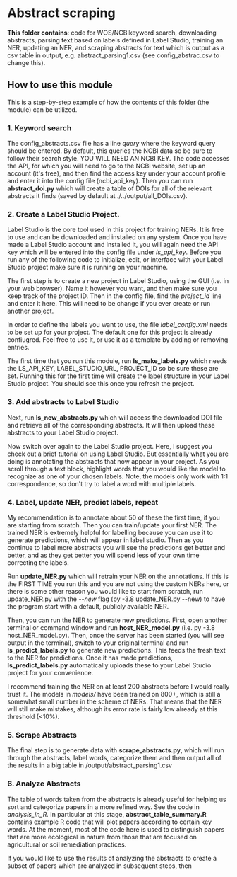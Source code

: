 # Abstract scraping
**This folder contains**: code for WOS/NCBIkeyword search, downloading abstracts, parsing text based on labels defined in Label Studio, training an NER, updating an NER, and scraping abstracts for text which is output as a csv table in output, e.g. abstract_parsing1.csv (see config_abstrac.csv to change this). 

## How to use this module
This is a step-by-step example of how the contents of this folder (the module) can be utilized.

### 1. Keyword search
The config_abstracts.csv file has a line *query* where the keyword query should be entered. By default, this queries the NCBI data so be sure to follow their search style. YOU WILL NEED AN NCBI KEY. The code accesses the API, for which you will need to go to the NCBI website, set up an account (it's free), and then find the access key under your account profile and enter it into the config file (ncbi_api_key). Then you can run **abstract_doi.py** which will create a table of DOIs for all of the relevant abstracts it finds (saved by default at ./../output/all_DOIs.csv).

### 2. Create a Label Studio Project. 
Label Studio is the core tool used in this project for training NERs. It is free to use and can be downloaded and installed on any system. Once you have made a Label Studio account and installed it, you will again need the API key which will be entered into the config file under *ls_api_key*. Before you run any of the following code to initialize, edit, or interface with your Label Studio project make sure it is running on your machine. 

The first step is to create a new project in Label Studio, using the GUI (i.e. in your web browser). Name it however you want, and then make sure you keep track of the project ID. Then in the config file, find the *project_id* line and enter it here. This will need to be change if you ever create or run another project. 

In order to define the labels you want to use, the file *label_config.xml* needs to be set up for your project. The default one for this project is already confiugred. Feel free to use it, or use it as a template by adding or removing entries. 

The first time that you run this module, run **ls_make_labels.py** which needs the LS_API_KEY, LABEL_STUDIO_URL, PROJECT_ID so be sure these are set. Running this for the first time will create the label structure in your Label Studio project. You should see this once you refresh the project. 

### 3. Add abstracts to Label Studio
Next, run **ls_new_abstracts.py** which will access the downloaded DOI file and retrieve all of the corresponding abstracts. It will then upload these abstracts to your Label Studio project. 

Now switch over again to the Label Studio project. Here, I suggest you check out a brief tutorial on using Label Studio. But essentially what you are doing is annotating the abstracts that now appear in your project. As you scroll through a text block, highlight words that you would like the model to recognize as one of your chosen labels. Note, the models only work with 1:1 correspondence, so don't try to label a word with multiple labels. 

### 4. Label, update NER, predict labels, repeat
My recommendation is to annotate about 50 of these the first time, if you are starting from scratch. Then you can train/update your first NER. The trained NER is extremely helpful for labelling because you can use it to generate predictions, which will appear in label studio. Then as you continue to label more abstracts you will see the predictions get better and better, and as they get better you will spend less of your own time correcting the labels. 

Run **update_NER.py** which will retrain your NER on the annotations. If this is the FIRST TIME you run this and you are not using the custom NERs here, or there is some other reason you would like to start from scratch, run update_NER.py with the *--new* flag (py -3.8 update_NER.py --new) to have the program start with a default, publicly available NER. 

Then, you can run the NER to generate new predictions. First, open another terminal or command window and run **host_NER_model.py** (i.e. py -3.8 host_NER_model.py). Then, once the server has been started (you will see output in the terminal), switch to your original terminal and run **ls_predict_labels.py** to generate new predictions. This feeds the fresh text to the NER for predictions. Once it has made predictions, **ls_predict_labels.py** automatically uploads these to your Label Studio project for your convenience. 

I recommend training the NER on at least 200 abstracts before I would really trust it. The models in *models/* have been trained on 800+, which is still a somewhat small number in the scheme of NERs. That means that the NER will still make mistakes, although its error rate is fairly low already at this threshold (<10%). 

### 5. Scrape Abstracts
The final step is to generate data with **scrape_abstracts.py,** which will run through the abstracts, label words, categorize them and then output all of the results in a big table in /output/abstract_parsing1.csv  

### 6. Analyze Abstracts
The table of words taken from the abstracts is already useful for helping us sort and categorize papers in a more refined way. See the code in *analysis_in_R.* In particular at this stage, **abstract_table_summary.R** contains example R code that will plot papers according to certain key words. At the moment, most of the code here is used to distinguish papers that are more ecological in nature from those that are focused on agricultural or soil remediation practices. 

If you would like to use the results of analyzing the abstracts to create a subset of papers which are analyzed in subsequent steps, then

